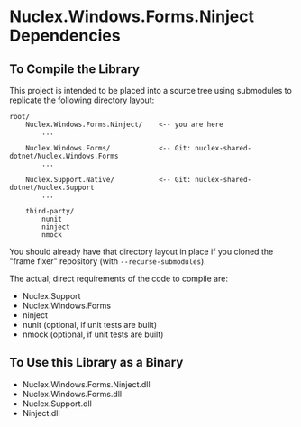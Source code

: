 Nuclex.Windows.Forms.Ninject Dependencies
=========================================


To Compile the Library
----------------------

This project is intended to be placed into a source tree using submodules to replicate
the following directory layout:

    root/
        Nuclex.Windows.Forms.Ninject/    <-- you are here
            ...

        Nuclex.Windows.Forms/            <-- Git: nuclex-shared-dotnet/Nuclex.Windows.Forms
            ...

        Nuclex.Support.Native/           <-- Git: nuclex-shared-dotnet/Nuclex.Support
            ...

        third-party/
            nunit
            ninject
            nmock

You should already have that directory layout in place if you cloned the "frame fixer"
repository (with `--recurse-submodules`).

The actual, direct requirements of the code to compile are:

  * Nuclex.Support
  * Nuclex.Windows.Forms
  * ninject
  * nunit (optional, if unit tests are built)
  * nmock (optional, if unit tests are built)


To Use this Library as a Binary
-------------------------------

  * Nuclex.Windows.Forms.Ninject.dll
  * Nuclex.Windows.Forms.dll
  * Nuclex.Support.dll
  * Ninject.dll
